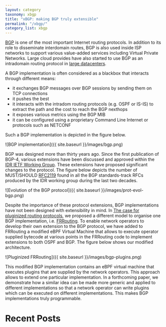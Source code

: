 ```yaml
---
layout: category
taxonomy: xbgp
title: "xBGP: making BGP truly extensible"
permalink: "/xbgp/"
category_list: xbgp
---
```


[BGP](https://tools.ietf.org/html/rfc4271) is one of the most important Internet routing protocols. In addition to its role to disseminate interdomain routes, BGP is also used inside ISP networks to support various value-added services including Virtual Private Networks. Large cloud provides have also started to use BGP as an intradomain routing protocol in [large datacenters](https://tools.ietf.org/html/rfc7938).

A BGP implementation is often considered as a blackbox that interacts
through different means:

 - it exchanges BGP messages over BGP sessions by sending them on TCP
 connections
 - it pushes the best
 - it interacts with the intradom routing protocols (e.g. OSPF or
 IS-IS) to extract the path and the cost to reach the BGP nexthops
 - it exposes various metrics using the BGP MIB
 - it can be configured using a proprietary Command Line Internet or
 protocols such as NETCONF

Such a BGP implementation is depicted in the figure below.

![BGP implementation]({{ site.baseurl }}/images/bgp.png)

BGP was designed more than thirty years ago. Since the first
publication of BGP-4, various extensions have been discussed and
approved within the
[IDR IETF Working Group](https://datatracker.ietf.org/wg/idr/about/).
These extensions have proposed significant changes to the
protocol. The figure below depicts the number of MUST/SHOULD
[RFC2119](https://tools.ietf.org/html/rfc2119) found in all the BGP
standards-track RFCs produced by the IDR working group during the last
two decades.

![Evolution of the BGP protocol]({{ site.baseurl }}/images/prot-evol-bgp.png)

Despite the importance of these protocol extensions, BGP
implementations have not been designed with extensibility in mind. In
[The case for pluginized routing protocols](https://inl.info.ucl.ac.be/publications/case-pluginized-routing-protocols.html),
we proposed a different model to organise one BGP implementation,
i.e. [FRRouting](https://frrouting.org). To enable network operators
to develop their own extension to the BGP protocol, we have added to
FRRouting a modified eBPF Virtual Machine that allows to execute
operator supplied bytecode at various points in the FRRouting code to
implement extensions to both OSPF and BGP. The figure below shows our
modified architecture.

![Pluginized FRRouting]({{ site.baseurl }}/images/bgp-plugins.png)

This modified BGP implementation contains an eBPF virtual machine that
executes plugins that are supplied by the network operators. This
approach allows to extend one particular implementation. In a
forthcoming paper, we demonstrate how a similar idea can be made more
generic and applied to different implementations so that a network
operator can write plugins which can be executed on different
implementations. This makes BGP implementations truly programmable.


<!-- Keep this last line here! -->
# Recent Posts
